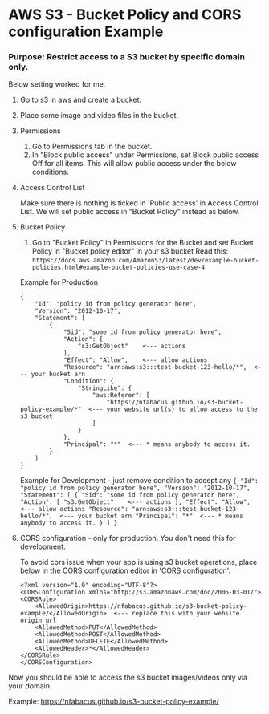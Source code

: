 # AWS S3 - Bucket Policy and CORS configuration Example
### Purpose: Restrict access to a S3 bucket by specific domain only.
Below setting worked for me.

1. Go to s3 in aws and create a bucket.
2. Place some image and video files in the bucket.
3. Permissions
	1) Go to Permissions tab in the bucket.
	2) In "Block public access" under Permissions, set Block public access Off for all items.  This will allow public access under the below conditions.
4. Access Control List
		
	Make sure there is nothing is ticked in 'Public access' in Access Control List.  We will set public access in "Bucket Policy" instead as below.
5. Bucket Policy
	
	1) Go to "Bucket Policy" in Permissions for the Bucket and set Bucket Policy in "Bucket policy editor" in your s3 bucket
    Read this:
	```https://docs.aws.amazon.com/AmazonS3/latest/dev/example-bucket-policies.html#example-bucket-policies-use-case-4```
	
	Example for Production
	```
	{
        "Id": "policy id from policy generator here",
        "Version": "2012-10-17",
        "Statement": [
            {
                "Sid": "some id from policy generator here",
                "Action": [
                    "s3:GetObject"    <--- actions
                ],
                "Effect": "Allow",    <--- allow actions
                "Resource": "arn:aws:s3:::test-bucket-123-hello/*",  <--- your bucket arn
                "Condition": {
                    "StringLike": {
                        "aws:Referer": [
                            "https://nfabacus.github.io/s3-bucket-policy-example/*"  <--- your website url(s) to allow access to the s3 bucket
                        ]
                    }
                },
                "Principal": "*"  <--- * means anybody to access it.
            }
        ]
    }
	```
	
	Example for Development - just remove condition to accept any
		```
    	{
            "Id": "policy id from policy generator here",
            "Version": "2012-10-17",
            "Statement": [
                {
                    "Sid": "some id from policy generator here",
                    "Action": [
                        "s3:GetObject"    <--- actions
                    ],
                    "Effect": "Allow",    <--- allow actions
                    "Resource": "arn:aws:s3:::test-bucket-123-hello/*",  <--- your bucket arn
                    "Principal": "*"  <--- * means anybody to access it.
                }
            ]
        }
    	```
	
6. CORS configuration - only for production.  You don't need this for development.

	To avoid cors issue when your app is using s3 bucket operations, place below in the CORS configuration editor in 'CORS configuration'.
	```
	<?xml version="1.0" encoding="UTF-8"?>
	<CORSConfiguration xmlns="http://s3.amazonaws.com/doc/2006-03-01/">    
	<CORSRule>
	    <AllowedOrigin>https://nfabacus.github.io/s3-bucket-policy-example/</AllowedOrigin>  <--- replace this with your website origin url
	    <AllowedMethod>PUT</AllowedMethod>
	    <AllowedMethod>POST</AllowedMethod>
	    <AllowedMethod>DELETE</AllowedMethod>
	    <AllowedHeader>*</AllowedHeader>
	</CORSRule>
	</CORSConfiguration>
	```

Now you should be able to access the s3 bucket images/videos only via your domain.

Example: https://nfabacus.github.io/s3-bucket-policy-example/
